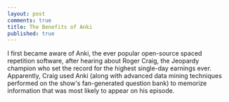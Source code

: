 ```yaml
---
layout: post
comments: true
title: The Benefits of Anki
published: true
---
```


I first became aware of Anki, the ever popular open-source spaced repetition software, after hearing about Roger Craig, the Jeopardy champion who set the record for the highest single-day earnings ever. Apparently, Craig used Anki (along with advanced data mining techniques performed on the show's fan-generated question bank) to memorize information that was most likely to appear on his episode.
